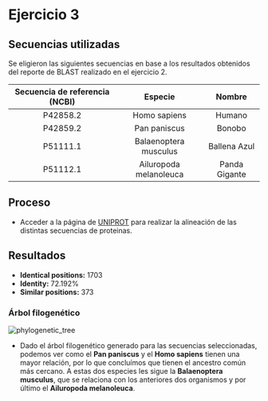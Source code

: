 # Ejercicio 3

## Secuencias utilizadas

Se eligieron las siguientes secuencias en base a los resultados obtenidos del reporte de BLAST realizado en el ejercicio 2.

| Secuencia de referencia (NCBI) | Especie | Nombre |
|:---:|:---:|:---:|
| P42858.2 | Homo sapiens | Humano |
| P42859.2 | Pan paniscus | Bonobo |
| P51111.1 | Balaenoptera musculus | Ballena Azul |
| P51112.1 | Ailuropoda melanoleuca | Panda Gigante |

## Proceso
- Acceder a la página de [UNIPROT](https://www.uniprot.org/align/) para realizar la alineación de las distintas secuencias de proteinas.

## Resultados
- __Identical positions:__ 1703
- __Identity:__ 72.192%
- __Similar positions:__ 373

### Árbol filogenético
![phylogenetic_tree](https://user-images.githubusercontent.com/25493851/137031040-d450c3aa-d695-4777-8e7b-df021f37f793.png)


- Dado el árbol filogenético generado para las secuencias seleccionadas, podemos ver como el **Pan paniscus** y el **Homo sapiens** tienen una mayor relación, por lo que concluímos que tienen el ancestro común más cercano. A estas dos especies les sigue la **Balaenoptera musculus**, que se relaciona con los anteriores dos organismos y por último el **Ailuropoda melanoleuca**.
